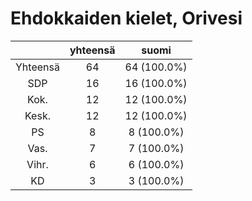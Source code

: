 # Ehdokkaiden kielet, Orivesi

| |yhteensä|suomi|
|:---:|:---:|:---:|
|Yhteensä|64|64 (100.0%)|
|SDP|16|16 (100.0%)|
|Kok.|12|12 (100.0%)|
|Kesk.|12|12 (100.0%)|
|PS|8|8 (100.0%)|
|Vas.|7|7 (100.0%)|
|Vihr.|6|6 (100.0%)|
|KD|3|3 (100.0%)|

